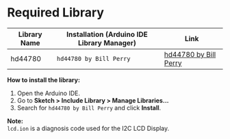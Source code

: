 # Required Library

| Library Name | Installation (Arduino IDE Library Manager) | Link                                                              |
| ------------ | ------------------------------------------ | ----------------------------------------------------------------- |
| hd44780      | `hd44780 by Bill Perry`                    | [hd44780 by Bill Perry](https://github.com/duinoWitchery/hd44780) |

**How to install the library:**

1. Open the Arduino IDE.
2. Go to **Sketch > Include Library > Manage Libraries...**
3. Search for `hd44780 by Bill Perry` and click **Install**.

**Note:**  
`lcd.ion` is a diagnosis code used for the I2C LCD Display.
